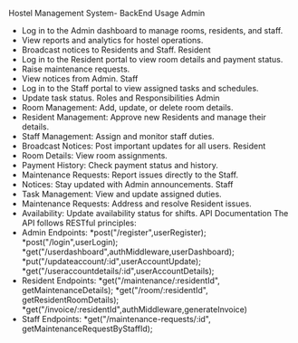 Hostel Management System- BackEnd
Usage
Admin
* Log in to the Admin dashboard to manage rooms, residents, and staff.
* View reports and analytics for hostel operations.
* Broadcast notices to Residents and Staff.
Resident
* Log in to the Resident portal to view room details and payment status.
* Raise maintenance requests.
* View notices from Admin.
Staff
* Log in to the Staff portal to view assigned tasks and schedules.
* Update task status.
Roles and Responsibilities
Admin
* Room Management: Add, update, or delete room details.
* Resident Management: Approve new Residents and manage their details.
* Staff Management: Assign and monitor staff duties.
* Broadcast Notices: Post important updates for all users.
Resident
* Room Details: View room assignments.
* Payment History: Check payment status and history.
* Maintenance Requests: Report issues directly to the Staff.
* Notices: Stay updated with Admin announcements.
Staff
* Task Management: View and update assigned duties.
* Maintenance Requests: Address and resolve Resident issues.
* Availability: Update availability status for shifts.
API Documentation
The API follows RESTful principles:
* Admin Endpoints:
    *post("/register",userRegister);
    *post("/login",userLogin);
    *get("/userdashboard",authMiddleware,userDashboard);
    *put("/updateaccount/:id",userAccountUpdate);
    *get("/useraccountdetails/:id",userAccountDetails);
* Resident Endpoints:
   *get("/maintenance/:residentId", getMaintenanceDetails);
    *get("/room/:residentId", getResidentRoomDetails);
    *get("/invoice/:residentId",authMiddleware,generateInvoice)
* Staff Endpoints:
    *get("/maintenance-requests/:id", getMaintenanceRequestByStaffId);
